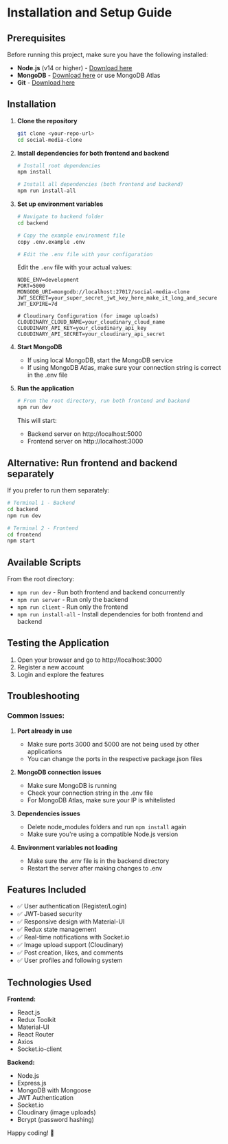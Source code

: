 # Installation and Setup Guide

## Prerequisites

Before running this project, make sure you have the following installed:

- **Node.js** (v14 or higher) - [Download here](https://nodejs.org/)
- **MongoDB** - [Download here](https://www.mongodb.com/try/download/community) or use MongoDB Atlas
- **Git** - [Download here](https://git-scm.com/)

## Installation

1. **Clone the repository**
   ```bash
   git clone <your-repo-url>
   cd social-media-clone
   ```

2. **Install dependencies for both frontend and backend**
   ```bash
   # Install root dependencies
   npm install
   
   # Install all dependencies (both frontend and backend)
   npm run install-all
   ```

3. **Set up environment variables**
   ```bash
   # Navigate to backend folder
   cd backend
   
   # Copy the example environment file
   copy .env.example .env
   
   # Edit the .env file with your configuration
   ```

   Edit the `.env` file with your actual values:
   ```env
   NODE_ENV=development
   PORT=5000
   MONGODB_URI=mongodb://localhost:27017/social-media-clone
   JWT_SECRET=your_super_secret_jwt_key_here_make_it_long_and_secure
   JWT_EXPIRE=7d
   
   # Cloudinary Configuration (for image uploads)
   CLOUDINARY_CLOUD_NAME=your_cloudinary_cloud_name
   CLOUDINARY_API_KEY=your_cloudinary_api_key
   CLOUDINARY_API_SECRET=your_cloudinary_api_secret
   ```

4. **Start MongoDB**
   - If using local MongoDB, start the MongoDB service
   - If using MongoDB Atlas, make sure your connection string is correct in the .env file

5. **Run the application**
   ```bash
   # From the root directory, run both frontend and backend
   npm run dev
   ```

   This will start:
   - Backend server on http://localhost:5000
   - Frontend server on http://localhost:3000

## Alternative: Run frontend and backend separately

If you prefer to run them separately:

```bash
# Terminal 1 - Backend
cd backend
npm run dev

# Terminal 2 - Frontend
cd frontend
npm start
```

## Available Scripts

From the root directory:
- `npm run dev` - Run both frontend and backend concurrently
- `npm run server` - Run only the backend
- `npm run client` - Run only the frontend
- `npm run install-all` - Install dependencies for both frontend and backend

## Testing the Application

1. Open your browser and go to http://localhost:3000
2. Register a new account
3. Login and explore the features

## Troubleshooting

### Common Issues:

1. **Port already in use**
   - Make sure ports 3000 and 5000 are not being used by other applications
   - You can change the ports in the respective package.json files

2. **MongoDB connection issues**
   - Make sure MongoDB is running
   - Check your connection string in the .env file
   - For MongoDB Atlas, make sure your IP is whitelisted

3. **Dependencies issues**
   - Delete node_modules folders and run `npm install` again
   - Make sure you're using a compatible Node.js version

4. **Environment variables not loading**
   - Make sure the .env file is in the backend directory
   - Restart the server after making changes to .env

## Features Included

- ✅ User authentication (Register/Login)
- ✅ JWT-based security
- ✅ Responsive design with Material-UI
- ✅ Redux state management
- ✅ Real-time notifications with Socket.io
- ✅ Image upload support (Cloudinary)
- ✅ Post creation, likes, and comments
- ✅ User profiles and following system

## Technologies Used

**Frontend:**
- React.js
- Redux Toolkit
- Material-UI
- React Router
- Axios
- Socket.io-client

**Backend:**
- Node.js
- Express.js
- MongoDB with Mongoose
- JWT Authentication
- Socket.io
- Cloudinary (image uploads)
- Bcrypt (password hashing)

Happy coding! 🚀